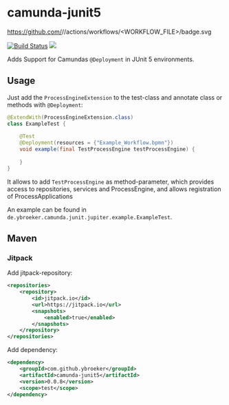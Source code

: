 # camunda-junit5

https://github.com/<OWNER>/<REPOSITORY>/actions/workflows/<WORKFLOW_FILE>/badge.svg

[![Build Status](https://github.com/ybroeker/camunda-junit5/actions/workflows/maven.yml/badge.svg)](https://github.com/ybroeker/camunda-junit5/actions/workflows/maven.yml) [![](https://jitpack.io/v/ybroeker/camunda-junit5.svg)](https://jitpack.io/#ybroeker/camunda-junit5)


Adds Support for Camundas `@Deployment` in JUnit 5 environments.

## Usage

Just add the `ProcessEngineExtension` to the test-class and annotate class or methods with `@Deployment`:

```java
@ExtendWith(ProcessEngineExtension.class)
class ExampleTest {
    
    @Test
    @Deployment(resources = {"Example_Workflow.bpmn"})
    void example(final TestProcessEngine testProcessEngine) {
        
    }
}
```

It allows to add `TestProcessEngine` as method-parameter,  which provides access to repositories, services and ProcessEngine, and allows registration of ProcessApplications

An example can be found in `de.ybroeker.camunda.junit.jupiter.example.ExampleTest`.

## Maven

### Jitpack

Add jitpack-repository:

```xml
<repositories>
    <repository>
        <id>jitpack.io</id>
        <url>https://jitpack.io</url>
        <snapshots>
            <enabled>true</enabled>
        </snapshots>
    </repository>
</repositories>
```

Add dependency:

```xml
<dependency>
    <groupId>com.github.ybroeker</groupId>
    <artifactId>camunda-junit5</artifactId>
    <version>0.0.8</version>
    <scope>test</scope>
</dependency>
```
